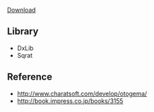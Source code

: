 [Download](https://github.com/ykymd/KotononeDrive-Legacy/releases)

## Library
- DxLib
- Sqrat

## Reference
- http://www.charatsoft.com/develop/otogema/
- http://book.impress.co.jp/books/3155
